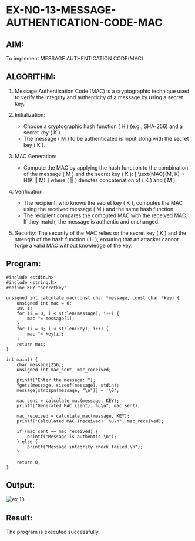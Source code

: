 # EX-NO-13-MESSAGE-AUTHENTICATION-CODE-MAC

## AIM:
To implement MESSAGE AUTHENTICATION CODE(MAC)

## ALGORITHM:

1. Message Authentication Code (MAC) is a cryptographic technique used to verify the integrity and authenticity of a message by using a secret key.

2. Initialization:
   - Choose a cryptographic hash function \( H \) (e.g., SHA-256) and a secret key \( K \).
   - The message \( M \) to be authenticated is input along with the secret key \( K \).

3. MAC Generation:
   - Compute the MAC by applying the hash function to the combination of the message \( M \) and the secret key \( K \): 
     \[
     \text{MAC}(M, K) = H(K || M)
     \]
     where \( || \) denotes concatenation of \( K \) and \( M \).

4. Verification:
   - The recipient, who knows the secret key \( K \), computes the MAC using the received message \( M \) and the same hash function.
   - The recipient compares the computed MAC with the received MAC. If they match, the message is authentic and unchanged.

5. Security: The security of the MAC relies on the secret key \( K \) and the strength of the hash function \( H \), ensuring that an attacker cannot forge a valid MAC without knowledge of the key.

## Program:
```
#include <stdio.h>
#include <string.h>
#define KEY "secretkey"

unsigned int calculate_mac(const char *message, const char *key) {
    unsigned int mac = 0;
    int i;
    for (i = 0; i < strlen(message); i++) {
        mac ^= message[i];
    }
    for (i = 0; i < strlen(key); i++) {
        mac ^= key[i];
    }
    return mac;
}

int main() {
    char message[256];
    unsigned int mac_sent, mac_received;

    printf("Enter the message: ");
    fgets(message, sizeof(message), stdin);
    message[strcspn(message, "\n")] = '\0';

    mac_sent = calculate_mac(message, KEY);
    printf("Generated MAC (sent): %u\n", mac_sent);

    mac_received = calculate_mac(message, KEY);
    printf("Calculated MAC (received): %u\n", mac_received);

    if (mac_sent == mac_received) {
        printf("Message is authentic.\n");
    } else {
        printf("Message integrity check failed.\n");
    }

    return 0;
}
```

## Output:
![ex 13](https://github.com/user-attachments/assets/21ffe563-790b-43af-a448-61d24be76437)

## Result:
The program is executed successfully.
